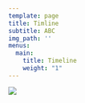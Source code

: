 ```yaml
---
template: page
title: Timline
subtitle: ABC
img_path: ''
menus:
  main:
    title: Timeline
    weight: "1"
---
```

![](/images/Online-Superman-Backgrounds-Hd-620x349.jpg)